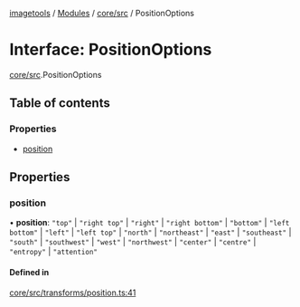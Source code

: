 [imagetools](../README.md) / [Modules](../modules.md) / [core/src](../modules/core_src.md) / PositionOptions

# Interface: PositionOptions

[core/src](../modules/core_src.md).PositionOptions

## Table of contents

### Properties

- [position](core_src.PositionOptions.md#position)

## Properties

### position

• **position**: ``"top"`` \| ``"right top"`` \| ``"right"`` \| ``"right bottom"`` \| ``"bottom"`` \| ``"left bottom"`` \| ``"left"`` \| ``"left top"`` \| ``"north"`` \| ``"northeast"`` \| ``"east"`` \| ``"southeast"`` \| ``"south"`` \| ``"southwest"`` \| ``"west"`` \| ``"northwest"`` \| ``"center"`` \| ``"centre"`` \| ``"entropy"`` \| ``"attention"``

#### Defined in

[core/src/transforms/position.ts:41](https://github.com/JonasKruckenberg/imagetools/blob/2fb948c/packages/core/src/transforms/position.ts#L41)
